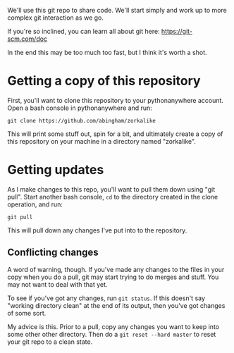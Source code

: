 We'll use this git repo to share code. We'll start simply and work up to more complex git interaction as we go.

If you're so inclined, you can learn all about git here: https://git-scm.com/doc

In the end this may be too much too fast, but I think it's worth a shot. 

# Getting a copy of this repository

First, you'll want to clone this repository to your pythonanywhere account. Open a bash console in pythonanywhere and run:
```
git clone https://github.com/abingham/zorkalike
```

This will print some stuff out, spin for a bit, and ultimately create a copy of this repository on your machine in a directory named "zorkalike".

# Getting updates

As I make changes to this repo, you'll want to pull them down using "git pull". Start another bash console, `cd` to the directory created in the clone operation, and run:
```
git pull
```

This will pull down any changes I've put into to the repository.

## Conflicting changes

A word of warning, though. If you've made any changes to the files in your copy when you do a pull, git may start trying to do merges and stuff. You may not want to deal with that yet.

To see if you've got any changes, run `git status`. If this doesn't say "working directory clean" at the end of its output, then you've got changes of some sort.

My advice is this. Prior to a pull, copy any changes you want to keep into some other other directory. Then do a `git reset --hard master` to reset your git repo to a clean state.
